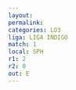 ```yaml
---
layout: 
permalink: 
categories: LO3
liga: LIGA INDIGO
match: 1
local: SPH
r1: 2
r2: 0
out: E
---
```


